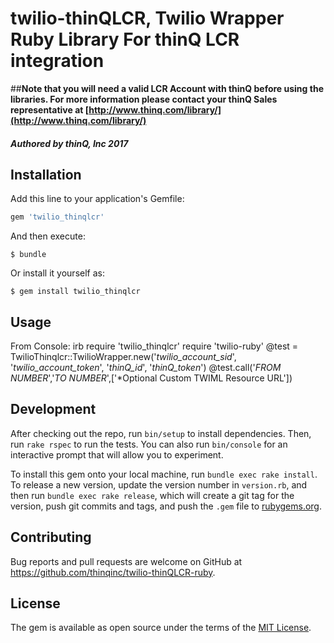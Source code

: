 # twilio-thinQLCR, Twilio Wrapper Ruby Library For thinQ LCR integration

##**Note that you will need a valid LCR Account with thinQ before using the libraries. For more information please contact your thinQ Sales representative at [http://www.thinq.com/library/](http://www.thinq.com/library/)**

#### *Authored by thinQ, Inc 2017*

## Installation

Add this line to your application's Gemfile:

```ruby
gem 'twilio_thinqlcr'
```

And then execute:

    $ bundle

Or install it yourself as:

    $ gem install twilio_thinqlcr

## Usage

From Console:
irb
require 'twilio_thinqlcr'
require 'twilio-ruby'
@test = TwilioThinqlcr::TwilioWrapper.new('*twilio_account_sid*', '*twilio_account_token*', '*thinQ_id*', '*thinQ_token*')
@test.call('*FROM NUMBER*','*TO NUMBER*',['*Optional Custom TWIML Resource URL'])

## Development

After checking out the repo, run `bin/setup` to install dependencies. Then, run `rake rspec` to run the tests. You can also run `bin/console` for an interactive prompt that will allow you to experiment.

To install this gem onto your local machine, run `bundle exec rake install`. To release a new version, update the version number in `version.rb`, and then run `bundle exec rake release`, which will create a git tag for the version, push git commits and tags, and push the `.gem` file to [rubygems.org](https://rubygems.org).

## Contributing

Bug reports and pull requests are welcome on GitHub at https://github.com/thinqinc/twilio-thinQLCR-ruby.


## License

The gem is available as open source under the terms of the [MIT License](http://opensource.org/licenses/MIT).

